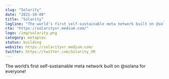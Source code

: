 ```yaml
---
slug: "Solarity"
date: "2021-10-08"
title: "Solarity"
logline: "The world’s first self-sustainable meta network built on @solana for everyone!"
cta: "https://solarityvr.medium.com/"
logo: /img/solarity.png
category: metaplex
status: building
website: https://solarityvr.medium.com/
twitter: https://twitter.com/Solarity_VR
---
```


The world’s first self-sustainable meta network built on @solana for everyone!
